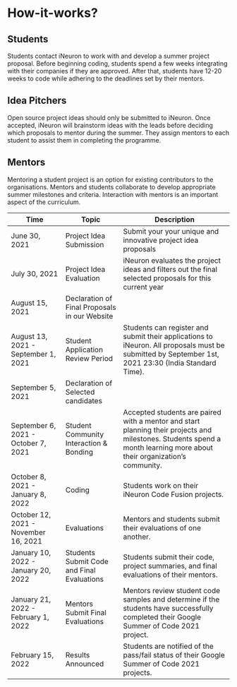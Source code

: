 # How-it-works?

## Students
 
Students contact iNeuron to work with and develop a summer project proposal. Before beginning coding, students spend a few weeks integrating with their companies if they are approved. After that, students have 12-20 weeks to code while adhering to the deadlines set by their mentors.
 
## Idea Pitchers
 
Open source project ideas should only be submitted to iNeuron. Once accepted, iNeuron will brainstorm ideas with the leads before deciding which proposals to mentor during the summer. They assign mentors to each student to assist them in completing the programme.
 
## Mentors
 
Mentoring a student project is an option for existing contributors to the organisations. Mentors and students collaborate to develop appropriate summer milestones and criteria. Interaction with mentors is an important aspect of the curriculum.


|Time|Topic|Description|
|-|-|-|
| June 30, 2021 | Project Idea Submission | Submit your your unique and innovative project idea proposals |
| July 30, 2021| Project Idea Evaluation | iNeuron evaluates the project ideas and filters out the final selected proposals for this current year |
| August 15, 2021 | Declaration of Final Proposals in our Website | |
| August 13, 2021 - September 1, 2021 | Student Application Review Period | Students can register and submit their applications to iNeuron. All proposals must be submitted by September 1st, 2021 23:30 (India Standard Time). |
| September 5, 2021 | Declaration of Selected candidates
| September 6, 2021 - October 7, 2021 | Student Community Interaction & Bonding | Accepted students are paired with a mentor and start planning their projects and milestones. Students spend a month learning more about their organization’s community.
| October 8, 2021 - January 8, 2022 | Coding | Students work on their iNeuron Code Fusion projects.|
|October 12, 2021 - November 16, 2021 | Evaluations | Mentors and students submit their evaluations of one another.|
| January 10, 2022 - January 20, 2022 | Students Submit Code and Final Evaluations | Students submit their code, project summaries, and final evaluations of their mentors.|
| January 21, 2022 - February 1, 2022 | Mentors Submit Final Evaluations | Mentors review student code samples and determine if the students have successfully completed their Google Summer of Code 2021 project.|
| February 15, 2022 | Results Announced | Students are notified of the pass/fail status of their Google Summer of Code 2021 projects.|

 


